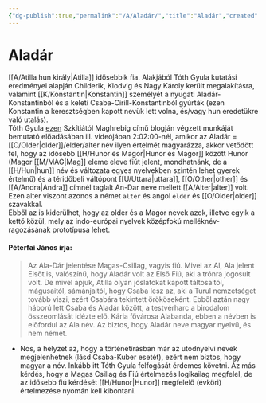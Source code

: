 ```yaml
---
{"dg-publish":true,"permalink":"/A/Aladár/","title":"Aladár","created":"2023-10-17T08:02","updated":"2024-10-22T21:45"}
---
```



# Aladár

[[A/Atilla hun király\|Atilla]] idősebbik fia. Alakjából Tóth Gyula kutatási eredményei alapján Childerik, Klodvig és Nagy Károly került megalakításra, valamint [[K/Konstantin\|Konstantin]] személyét a nyugati Aladár-Konstantinból és a keleti Csaba-Cirill-Konstantinból gyúrták (ezen Konstantin a keresztségben kapott nevük lett volna, és/vagy hun eredetükre való utalás).  
Tóth Gyula [ezen](https://youtu.be/Moat-sqjnd4) Szkítiától Maghrebig című blogján végzett munkáját bemutató előadásában ill. videójában 2:02:00-nél, amikor az Aladár = [[O/Older\|older]]/elder/alter név ilyen értelmét magyarázza, akkor vetődött fel, hogy az idősebb [[H/Hunor és Magor\|Hunor és Magor]] között Hunor (Magor [[M/MAG\|Mag]] eleme eleve fiút jelent, mondhatnánk, de a [[H/Hun\|hun]] név és változata egyes nyelvekben szintén lehet gyerek értelmű) és a téridőbeli váltópont [[U/Uttara\|uttara]], [[O/Other\|other]] és [[A/Andra\|Andra]] címnél taglalt An-Dar neve mellett [[A/Alter\|alter]] volt. Ezen alter viszont azonos a német `alter` és angol `elder` és [[O/Older\|older]] szavakkal.  
Ebből az is kiderülhet, hogy az older és a Magor nevek azok, illetve egyik a kettő közül, mely az indo-európai nyelvek középfokú melléknév-ragozásának prototípusa lehet.  

#### Péterfai János írja:

> Az Ala-Dár jelentése Magas-Csillag, vagyis fiú. Mivel az Al, Ala jelent Elsőt is, valószínű, hogy Aladár volt az Első Fiú, aki a trónra jogosult volt. De mivel apjuk, Atilla olyan jóslatokat kapott táltosaitól, mágusaitól, sámánjaitól, hogy Csaba lesz az, aki a Turul nemzetséget tovább viszi, ezért Csabára tekintett örököseként. Ebből aztán nagy háború lett Csaba és Aladár között, a testvérharc a birodalom összeomlását idézte elő. Kária fővárosa Alabanda, ebben a névben is előfordul az Ala név. Az biztos, hogy Aladár neve magyar nyelvű, és nem német.  
- Nos, a helyzet az, hogy a történetírásban már az utódnyelvi nevek megjelenhetnek (lásd Csaba-Kuber esetét), ezért nem biztos, hogy magyar a név. Inkább itt Tóth Gyula felfogását érdemes követni. Az más kérdés, hogy a Magas Csillag és Fiú értelmezés logikailag megfelel, de az idősebb fiú kérdését [[H/Hunor\|Hunor]] megfelelő (évköri) értelmezése nyomán kell kibontani.